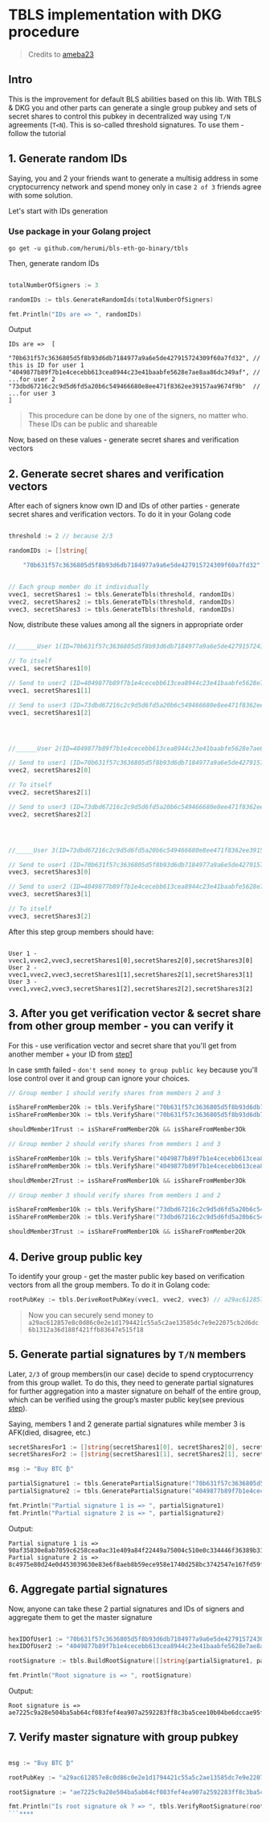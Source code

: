 # TBLS implementation with DKG procedure

> Credits to [ameba23](https://github.com/ameba23)

## Intro

This is the improvement for default BLS abilities based on this lib. With TBLS & DKG you and other parts can generate a single group pubkey and sets of secret shares to control this pubkey in decentralized way using `T/N` agreements (`T<N`). This is so-called threshold signatures. To use them - follow the tutorial


## 1. Generate random IDs

Saying, you and 2 your friends want to generate a multisig address in some cryptocurrency network and spend money only in case `2 of 3` friends agree with some solution.

Let's start with IDs generation

### Use package in your Golang project

```shell
go get -u github.com/herumi/bls-eth-go-binary/tbls
```

Then, generate random IDs

```go

totalNumberOfSigners := 3

randomIDs := tbls.GenerateRandomIds(totalNumberOfSigners)

fmt.Println("IDs are => ", randomIDs)
```

Output

```
IDs are =>  [   
    "70b631f57c3636805d5f8b93d6db7184977a9a6e5de427915724309f60a7fd32", // this is ID for user 1 "4049877b89f7b1e4cecebb613cea8944c23e41baabfe5628e7ae8aa86dc349af", // ...for user 2 "73dbd67216c2c9d5d6fd5a20b6c549466680e8ee471f8362ee39157aa9674f9b"  // ...for user 3
]
```

> This procedure can be done by one of the signers, no matter who. These IDs can be public and shareable

Now, based on these values - generate secret shares and verification vectors


## 2. Generate secret shares and verification vectors

After each of signers know own ID and IDs of other parties - generate secret shares and verification vectors. To do it in your Golang code

```go

threshold := 2 // because 2/3

randomIDs := []string{

    "70b631f57c3636805d5f8b93d6db7184977a9a6e5de427915724309f60a7fd32", "4049877b89f7b1e4cecebb613cea8944c23e41baabfe5628e7ae8aa86dc349af", "73dbd67216c2c9d5d6fd5a20b6c549466680e8ee471f8362ee39157aa9674f9b"}


// Each group member do it individually
vvec1, secretShares1 := tbls.GenerateTbls(threshold, randomIDs)
vvec2, secretShares2 := tbls.GenerateTbls(threshold, randomIDs)
vvec3, secretShares3 := tbls.GenerateTbls(threshold, randomIDs)
```

Now, distribute these values among all the signers in appropriate order

```go

//______User 1(ID=70b631f57c3636805d5f8b93d6db7184977a9a6e5de427915724309f60a7fd32)_________

// To itself
vvec1, secretShares1[0]

// Send to user2 (ID=4049877b89f7b1e4cecebb613cea8944c23e41baabfe5628e7ae8aa86dc349af)
vvec1, secretShares1[1]

// Send to user3 (ID=73dbd67216c2c9d5d6fd5a20b6c549466680e8ee471f8362ee39157aa9674f9b)
vvec1, secretShares1[2]




//______User 2(ID=4049877b89f7b1e4cecebb613cea8944c23e41baabfe5628e7ae8aa86dc349af)_________

// Send to user1 (ID=70b631f57c3636805d5f8b93d6db7184977a9a6e5de427915724309f60a7fd32)
vvec2, secretShares2[0]

// To itself
vvec2, secretShares2[1]

// Send to user3 (ID=73dbd67216c2c9d5d6fd5a20b6c549466680e8ee471f8362ee39157aa9674f9b)
vvec2, secretShares2[2]




//_____User 3(ID=73dbd67216c2c9d5d6fd5a20b6c549466680e8ee471f8362ee39157aa9674f9b)__________

// Send to user1 (ID=70b631f57c3636805d5f8b93d6db7184977a9a6e5de427915724309f60a7fd32)
vvec3, secretShares3[0]

// Send to user2 (ID=4049877b89f7b1e4cecebb613cea8944c23e41baabfe5628e7ae8aa86dc349af)
vvec3, secretShares3[1]

// To itself
vvec3, secretShares3[2]

```

After this step group members should have:

```shell

User 1 - vvec1,vvec2,vvec3,secretShares1[0],secretShares2[0],secretShares3[0]
User 2 - vvec1,vvec2,vvec3,secretShares1[1],secretShares2[1],secretShares3[1]
User 3 - vvec1,vvec2,vvec3,secretShares1[2],secretShares2[2],secretShares3[2]

```

## 3. After you get verification vector & secret share from other group member - you can verify it

For this - use verification vector and secret share that you'll get from another member + your ID from [step1](#1-generate-random-ids)

In case smth failed - `don't send money to group public key` because you'll lose control over it and group can ignore your choices.

```go
// Group member 1 should verify shares from members 2 and 3

isShareFromMember2Ok := tbls.VerifyShare("70b631f57c3636805d5f8b93d6db7184977a9a6e5de427915724309f60a7fd32",secretShares2[0])
isShareFromMember3Ok := tbls.VerifyShare("70b631f57c3636805d5f8b93d6db7184977a9a6e5de427915724309f60a7fd32",secretShares3[0])

shouldMember1Trust := isShareFromMember2Ok && isShareFromMember3Ok

// Group member 2 should verify shares from members 1 and 3

isShareFromMember1Ok := tbls.VerifyShare("4049877b89f7b1e4cecebb613cea8944c23e41baabfe5628e7ae8aa86dc349af",secretShares1[1])
isShareFromMember3Ok := tbls.VerifyShare("4049877b89f7b1e4cecebb613cea8944c23e41baabfe5628e7ae8aa86dc349af",secretShares3[1])

shouldMember2Trust := isShareFromMember1Ok && isShareFromMember3Ok

// Group member 3 should verify shares from members 1 and 2

isShareFromMember1Ok := tbls.VerifyShare("73dbd67216c2c9d5d6fd5a20b6c549466680e8ee471f8362ee39157aa9674f9b",secretShares1[2])
isShareFromMember2Ok := tbls.VerifyShare("73dbd67216c2c9d5d6fd5a20b6c549466680e8ee471f8362ee39157aa9674f9b",secretShares2[2])

shouldMember3Trust := isShareFromMember1Ok && isShareFromMember2Ok
```

## 4. Derive group public key

To identify your group - get the master public key based on verification vectors from all the group members. To do it in Golang code:

```go
rootPubKey := tbls.DeriveRootPubKey(vvec1, vvec2, vvec3) // a29ac612857e8c0d86c0e2e1d1794421c55a5c2ae13585dc7e9e22075cb2d6dc6b1312a36d188f421ffb83647e515f18
```

> Now you can securely send money to `a29ac612857e8c0d86c0e2e1d1794421c55a5c2ae13585dc7e9e22075cb2d6dc6b1312a36d188f421ffb83647e515f18`


## 5. Generate partial signatures by `T/N` members

Later, `2/3` of group members(in our case) decide to spend cryptocurrency from this group wallet. To do this, they need to generate partial signatures for further aggregation into a master signature on behalf of the entire group, which can be verified using the group’s master public key(see previous [step](#4-derive-group-public-key)).

Saying, members 1 and 2 generate partial signatures while member 3 is AFK(died, disagree, etc.)


```go
secretSharesFor1 := []string{secretShares1[0], secretShares2[0], secretShares3[0]}
secretSharesFor2 := []string{secretShares1[1], secretShares2[1], secretShares3[1]}

msg := "Buy BTC ₿"

partialSignature1 := tbls.GeneratePartialSignature("70b631f57c3636805d5f8b93d6db7184977a9a6e5de427915724309f60a7fd32", msg, secretSharesFor1)
partialSignature2 := tbls.GeneratePartialSignature("4049877b89f7b1e4cecebb613cea8944c23e41baabfe5628e7ae8aa86dc349af", msg, secretSharesFor2)

fmt.Println("Partial signature 1 is => ", partialSignature1)
fmt.Println("Partial signature 2 is => ", partialSignature2)
```

Output:

```
Partial signature 1 is =>  90af35830e8ab7059c6258cea0ac31e409a84f22449a75004c510e0c334446f36389b3106c45f3f5dcaeee9f97ddfb37023014db7630fcb2ffed03e9b0f0e66e83fc7e6d7b2f9fbd5b50e4fdf0f81a33cf830f752326af1d1bf8e5ad5c06d1fd
Partial signature 2 is =>  8c4975e80d24e0d453039630e83e6f8aeb8b59ece958e1740d258bc3742547e167fd59f63b2e226704c4f3ca7213a84a06d658693a140578d6c08d566447c41f620ab5c7da700f8498455bb47131817f01202afcd84c8f1d01f3eabd9c7beb6a
```

## 6. Aggregate partial signatures

Now, anyone can take these 2 partial signatures and IDs of signers and aggregate them to get the master signature

```go

hexIDOfUser1 := "70b631f57c3636805d5f8b93d6db7184977a9a6e5de427915724309f60a7fd32"
hexIDOfUser2 := "4049877b89f7b1e4cecebb613cea8944c23e41baabfe5628e7ae8aa86dc349af"

rootSignature := tbls.BuildRootSignature([]string{partialSignature1, partialSignature2}, []string{hexIDOfUser1, hexIDOfUser2})

fmt.Println("Root signature is => ", rootSignature)
```

Output:

```
Root signature is =>  ae7225c9a28e504ba5ab64cf083fef4ea907a2592283ff8c3ba5cee10b04be6dccae95fea9cac7c211ba8b4851928a9007bf80c466384ddef1d25e367e3cc31acdaf9acea296e0f98c0d6ed3dc45e99b0a2ce453daf7bc9b16d808f4300f6a94
```


## 7. Verify master signature with group pubkey

```go

msg := "Buy BTC ₿"

rootPubKey := "a29ac612857e8c0d86c0e2e1d1794421c55a5c2ae13585dc7e9e22075cb2d6dc6b1312a36d188f421ffb83647e515f18"

rootSignature := "ae7225c9a28e504ba5ab64cf083fef4ea907a2592283ff8c3ba5cee10b04be6dccae95fea9cac7c211ba8b4851928a9007bf80c466384ddef1d25e367e3cc31acdaf9acea296e0f98c0d6ed3dc45e99b0a2ce453daf7bc9b16d808f4300f6a94"

fmt.Println("Is root signature ok ? => ", tbls.VerifyRootSignature(rootPubKey, rootSignature, msg))
```****